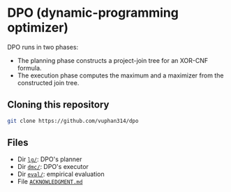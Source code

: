 # DPO (dynamic-programming optimizer)
DPO runs in two phases:
- The planning phase constructs a project-join tree for an XOR-CNF formula.
- The execution phase computes the maximum and a maximizer from the constructed join tree.

<!-- ####################################################################### -->

## Cloning this repository
```bash
git clone https://github.com/vuphan314/dpo
```

<!-- ####################################################################### -->

## Files
- Dir [`lg/`](./lg/): DPO's planner
- Dir [`dmc/`](./dmc/): DPO's executor
- Dir [`eval/`](./eval/): empirical evaluation
- File [`ACKNOWLEDGMENT.md`](./ACKNOWLEDGMENT.md)

